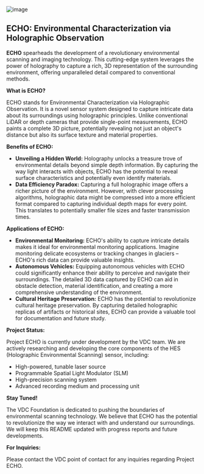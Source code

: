 ![image](https://github.com/VaysiDevelopmentCenter/ECHO/assets/151166631/8abe5b47-513a-4c1a-a7d2-1a0b31828ec9)



## ECHO: Environmental Characterization via Holographic Observation

**ECHO** spearheads the development of a revolutionary environmental scanning and imaging technology.  This cutting-edge system leverages the power of holography to capture a rich, 3D representation of the surrounding environment, offering unparalleled detail compared to conventional methods.

**What is ECHO?**

ECHO stands for Environmental Characterization via Holographic Observation. It is a novel sensor system designed to capture intricate data about its surroundings using holographic principles. Unlike conventional LiDAR or depth cameras that provide single-point measurements, ECHO paints a complete 3D picture, potentially revealing not just an object's distance but also its surface texture and material properties.

**Benefits of ECHO:**

* **Unveiling a Hidden World:** Holography unlocks a treasure trove of environmental details beyond simple depth information. By capturing the way light interacts with objects, ECHO has the potential to reveal surface characteristics and potentially even identify materials.
* **Data Efficiency Paradox:** Capturing a full holographic image offers a richer picture of the environment.  However, with clever processing algorithms, holographic data might be compressed into a more efficient format compared to capturing individual depth maps for every point. This translates to potentially smaller file sizes and faster transmission times.

**Applications of ECHO:**

* **Environmental Monitoring:**  ECHO's ability to capture intricate details makes it ideal for environmental monitoring applications. Imagine monitoring delicate ecosystems or tracking changes in glaciers – ECHO's rich data can provide valuable insights.
* **Autonomous Vehicles:** Equipping autonomous vehicles with ECHO could significantly enhance their ability to perceive and navigate their surroundings. The detailed 3D data captured by ECHO can aid in obstacle detection, material identification, and creating a more comprehensive understanding of the environment.
* **Cultural Heritage Preservation:**  ECHO has the potential to revolutionize cultural heritage preservation. By capturing detailed holographic replicas of artifacts or historical sites, ECHO can provide a valuable tool for documentation and future study.

**Project Status:**

Project ECHO is currently under development by the VDC team. We are actively researching and developing the core components of the HES (Holographic Environmental Scanning) sensor, including:

* High-powered, tunable laser source
* Programmable Spatial Light Modulator (SLM)
* High-precision scanning system
* Advanced recording medium and processing unit

**Stay Tuned!**

The VDC Foundation is dedicated to pushing the boundaries of environmental scanning technology. We believe that ECHO has the potential to revolutionize the way we interact with and understand our surroundings. We will keep this README updated with progress reports and future developments.

**For Inquiries:**

Please contact the VDC point of contact for any inquiries regarding Project ECHO.
